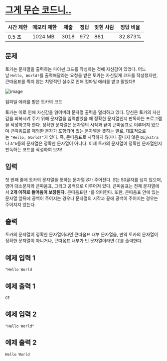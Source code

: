 # [그게 무슨 코드니..](https://acmicpc.net/problem/31495)

| 시간 제한 | 메모리 제한 | 제출 | 정답 | 맞힌 사람 | 정답 비율 |
| --- | --- | --- | --- | --- | --- |
| 0.5 초 | 1024 MB | 3018 | 972 | 881 | 32.873% |

## 문제

토카는 문자열을 출력하는 파이썬 코드를 작성하는 것에 자신감이 있었다. 어느 날 `Hello, World!`를 출력해달라는 요청을 받은 토카는 자신있게 코드를 작성했지만, 큰따옴표를 찍지 않는 치명적인 실수로 인해 컴파일 에러를 받고 말았다!!

![image](https://upload.acmicpc.net/d2d0ac63-8f34-45b0-ae65-9802427da1a1/-/preview/)

컴파일 에러를 받은 토카의 코드

토카는 이로 인해 자신감을 잃어버려 문자열 출력을 멀리하고 있다. 당신은 토카의 자신감을 회복시켜 주기 위해 문자열을 입력받았을 때 정확한 문자열인지 판독하는 프로그램을 작성하고자 한다. 정확한 문자열은 문자열의 시작과 끝이 큰따옴표로 이루어져 있으며 큰따옴표를 제외한 문자가 포함되어 있는 문자열을 뜻하는 말로, 대표적으로는 `"Hello, World!"`가 있다. 즉, 큰따옴표로 시작하지 않거나 끝나지 않은 `Dijkstra`나 `A"b`등의 문자열은 정확한 문자열이 아니다. 이제 토카의 문자열이 정확한 문자열인지 판독하는 코드를 작성하여 보자!

## 입력

첫 번째 줄에 토카의 문자열을 뜻하는 문자열 𝑆가 주어진다. 𝑆는 50글자를 넘지 않으며, 영어 대소문자와 큰따옴표, 그리고 공백으로 이루어져 있다. 큰따옴표는 전체 문자열에서 **2개 이하로 들어옴이 보장된다.** 큰따옴표란 `"`를 의미한다. 또한, 큰따옴표 안에 있는 문자열 앞뒤에 공백이 주어지는 경우나 문자열의 시작과 끝에 공백이 주어지는 경우는 주어지지 않는다.

## 출력

토카의 문자열이 정확한 문자열이라면 큰따옴표 내부 문자열을, 만약 토카의 문자열이 정확한 문자열이 아니거나, 큰따옴표 내부가 빈 문자열이라면 `CE`를 출력한다.

## 예제 입력 1

```
"Hello World

```

## 예제 출력 1

```
CE

```

## 예제 입력 2

```
"Hello World"

```

## 예제 출력 2

```
Hello World
```
